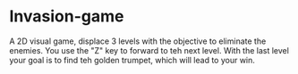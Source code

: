# Invasion-game
A 2D visual game, displace 3 levels with the objective to eliminate the enemies.
You use the "Z" key to forward to teh next level. With the last level your goal is to find 
teh golden trumpet, which will lead to your win.
